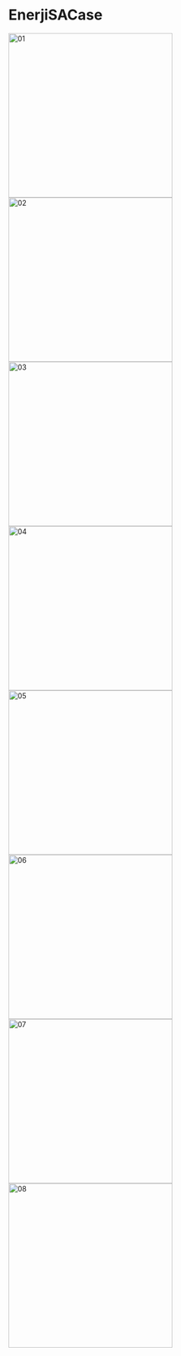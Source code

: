 # EnerjiSACase
<img width="323" alt="01" src="https://github.com/kocaksey/EnerjiSACase/assets/83529848/ad7f4d48-8795-4bd2-8c85-67997160d6b0">
<img width="323" alt="02" src="https://github.com/kocaksey/EnerjiSACase/assets/83529848/d4deb591-8d23-489d-8639-784c56747dad">
<img width="323" alt="03" src="https://github.com/kocaksey/EnerjiSACase/assets/83529848/8c9e17b8-d403-47fc-bcee-813adca2d3b4">
<img width="323" alt="04" src="https://github.com/kocaksey/EnerjiSACase/assets/83529848/0a9ce11c-9cf1-4c10-aff4-ce23c5bab24c">
<img width="323" alt="05" src="https://github.com/kocaksey/EnerjiSACase/assets/83529848/3d4ad035-995d-48d2-abf9-2c0b319e8b68">
<img width="323" alt="06" src="https://github.com/kocaksey/EnerjiSACase/assets/83529848/1ac37646-c6ff-4404-9df5-5f486013add8">
<img width="323" alt="07" src="https://github.com/kocaksey/EnerjiSACase/assets/83529848/7668a252-5425-4ff5-9953-4e51539acce3">
<img width="323" alt="08" src="https://github.com/kocaksey/EnerjiSACase/assets/83529848/d7f60669-8744-47cd-846c-d9297953b6ff">
